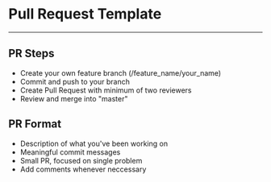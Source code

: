# Pull Request Template

___

## PR Steps

* Create your own feature branch (/feature_name/your_name)
* Commit and push to your branch
* Create Pull Request with minimum of two reviewers
* Review and merge into "master"


## PR Format

* Description of what you've been working on
* Meaningful commit messages
* Small PR, focused on single problem
* Add comments whenever neccessary 


